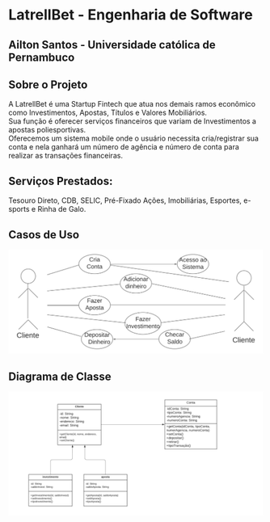 # LatrellBet - Engenharia de Software
## Ailton Santos - Universidade católica de Pernambuco

## Sobre o Projeto
A LatrellBet é uma Startup Fintech que atua nos demais ramos econômico como Investimentos, Apostas, Títulos e Valores Mobiliários.  
Sua função é oferecer serviços financeiros que variam de Investimentos a apostas poliesportivas.       
Oferecemos um sistema mobile onde o usuário necessita cria/registrar sua conta e nela ganhará um número de agência e número de conta para realizar as transações financeiras. 

## Serviços Prestados: 
Tesouro Direto, CDB, SELIC, Pré-Fixado Ações, Imobiliárias, Esportes, e-sports e Rinha de Galo.

## Casos de Uso
<img src="https://github.com/ailtu/LatrellBet/blob/main/Imagens/Diagrama-Casos-de-Uso.png" alt="Diagrama Casos de Uso">

## Diagrama de Classe
<img src="https://github.com/ailtu/LatrellBet/blob/main/Imagens/Diagrama-Classe-UML.png" alt="Diagrama Classes">
